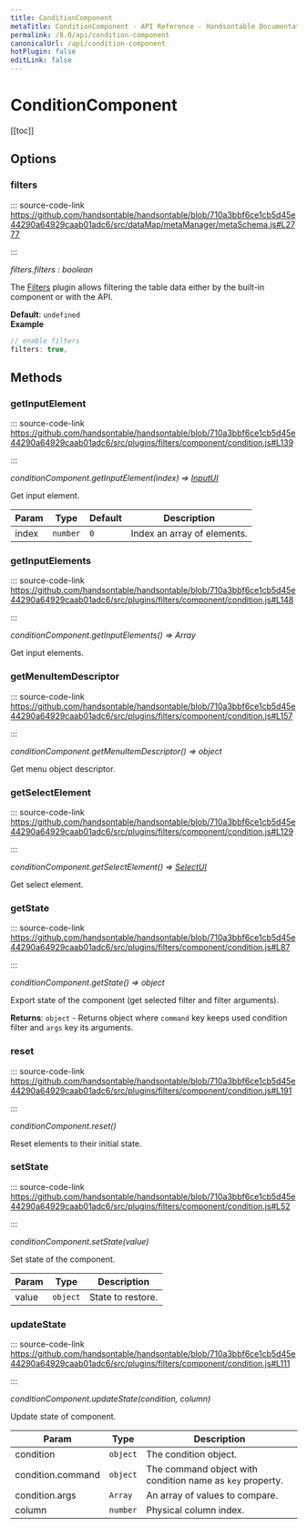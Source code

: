 ```yaml
---
title: ConditionComponent
metaTitle: ConditionComponent - API Reference - Handsontable Documentation
permalink: /8.0/api/condition-component
canonicalUrl: /api/condition-component
hotPlugin: false
editLink: false
---
```


# ConditionComponent

[[toc]]
## Options

### filters
  
::: source-code-link https://github.com/handsontable/handsontable/blob/710a3bbf6ce1cb5d45e44290a64929caab01adc6/src/dataMap/metaManager/metaSchema.js#L2777

:::

_filters.filters : boolean_

The [Filters](#filters) plugin allows filtering the table data either by the built-in component or with the API.

**Default**: <code>undefined</code>  
**Example**  
```js
// enable filters
filters: true,
```

## Methods

### getInputElement
  
::: source-code-link https://github.com/handsontable/handsontable/blob/710a3bbf6ce1cb5d45e44290a64929caab01adc6/src/plugins/filters/component/condition.js#L139

:::

_conditionComponent.getInputElement(index) ⇒ [InputUI](@/api/inputUI.md)_

Get input element.


| Param | Type | Default | Description |
| --- | --- | --- | --- |
| index | `number` | <code>0</code> | Index an array of elements. |



### getInputElements
  
::: source-code-link https://github.com/handsontable/handsontable/blob/710a3bbf6ce1cb5d45e44290a64929caab01adc6/src/plugins/filters/component/condition.js#L148

:::

_conditionComponent.getInputElements() ⇒ Array_

Get input elements.



### getMenuItemDescriptor
  
::: source-code-link https://github.com/handsontable/handsontable/blob/710a3bbf6ce1cb5d45e44290a64929caab01adc6/src/plugins/filters/component/condition.js#L157

:::

_conditionComponent.getMenuItemDescriptor() ⇒ object_

Get menu object descriptor.



### getSelectElement
  
::: source-code-link https://github.com/handsontable/handsontable/blob/710a3bbf6ce1cb5d45e44290a64929caab01adc6/src/plugins/filters/component/condition.js#L129

:::

_conditionComponent.getSelectElement() ⇒ [SelectUI](@/api/selectUI.md)_

Get select element.



### getState
  
::: source-code-link https://github.com/handsontable/handsontable/blob/710a3bbf6ce1cb5d45e44290a64929caab01adc6/src/plugins/filters/component/condition.js#L87

:::

_conditionComponent.getState() ⇒ object_

Export state of the component (get selected filter and filter arguments).


**Returns**: `object` - Returns object where `command` key keeps used condition filter and `args` key its arguments.  

### reset
  
::: source-code-link https://github.com/handsontable/handsontable/blob/710a3bbf6ce1cb5d45e44290a64929caab01adc6/src/plugins/filters/component/condition.js#L191

:::

_conditionComponent.reset()_

Reset elements to their initial state.



### setState
  
::: source-code-link https://github.com/handsontable/handsontable/blob/710a3bbf6ce1cb5d45e44290a64929caab01adc6/src/plugins/filters/component/condition.js#L52

:::

_conditionComponent.setState(value)_

Set state of the component.


| Param | Type | Description |
| --- | --- | --- |
| value | `object` | State to restore. |



### updateState
  
::: source-code-link https://github.com/handsontable/handsontable/blob/710a3bbf6ce1cb5d45e44290a64929caab01adc6/src/plugins/filters/component/condition.js#L111

:::

_conditionComponent.updateState(condition, column)_

Update state of component.


| Param | Type | Description |
| --- | --- | --- |
| condition | `object` | The condition object. |
| condition.command | `object` | The command object with condition name as `key` property. |
| condition.args | `Array` | An array of values to compare. |
| column | `number` | Physical column index. |


